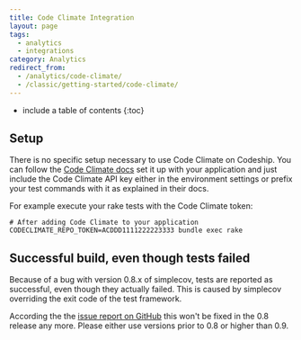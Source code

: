 ```yaml
---
title: Code Climate Integration
layout: page
tags:
  - analytics
  - integrations
category: Analytics
redirect_from:
  - /analytics/code-climate/
  - /classic/getting-started/code-climate/
---
```


* include a table of contents
{:toc}

## Setup

There is no specific setup necessary to use Code Climate on Codeship.
You can follow the [Code Climate docs](http://docs.codeclimate.com/article/219-setting-up-test-coverage)
set it up with your application and just include the Code Climate API key either
in the environment settings or prefix your test commands with it as explained in their docs.

For example execute your rake tests with the Code Climate token:

```shell
# After adding Code Climate to your application
CODECLIMATE_REPO_TOKEN=ACDDD1111222223333 bundle exec rake
```

## Successful build, even though tests failed

Because of a bug with version 0.8.x of simplecov, tests are reported as successful, even though they actually failed. This is caused by simplecov overriding the exit code of the test framework.

According the the [issue report on GitHub](https://github.com/colszowka/simplecov/issues/281) this won't be fixed in the 0.8 release any more. Please either use versions prior to 0.8 or higher than 0.9.
